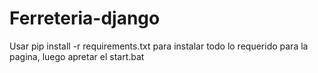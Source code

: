 # Ferreteria-django
Usar pip install -r requirements.txt
para instalar todo lo requerido para la pagina, luego apretar el start.bat

